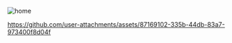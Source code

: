 ![home](https://github.com/user-attachments/assets/48ce2d98-f402-4114-bd07-80c81b8b4290)

https://github.com/user-attachments/assets/87169102-335b-44db-83a7-973400f8d04f

